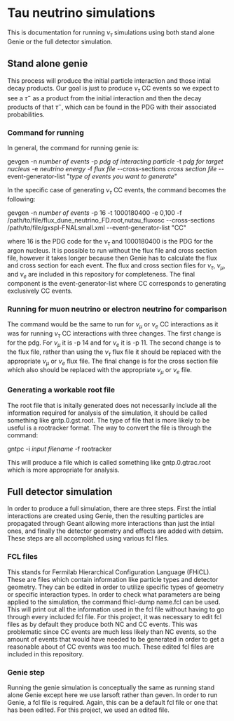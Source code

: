 # Tau neutrino simulations 
This is documentation for running $\nu_\tau$ simulations using both stand alone Genie or the full detector simulation. 

## Stand alone genie 
This process will produce the initial particle interaction and those intial decay products. Our goal is just to produce $\nu_\tau$ CC events so we expect to see a $\tau^-$ as a product from the initial interaction and then the decay products of that $\tau^-$, which can be found in the PDG with their associated probabilities.

### Command for running
In general, the command for running genie is:  

gevgen -n *number of events* -p *pdg of interacting particle* -t *pdg for target nucleus* -e *neutrino energy* -f *flux file* --cross-sections *cross section file* --event-generator-list "*type of events you want to generate*"  

In the specific case of generating $\nu_\tau$ CC events, the command becomes the following: 

gevgen -n *number of events* -p 16 -t 1000180400 -e 0,100 -f
/path/to/file/flux_dune_neutrino_FD.root,nutau_fluxosc --cross-sections /path/to/file/gxspl-FNALsmall.xml --event-generator-list "CC"  

where 16 is the PDG code for the $\nu_\tau$ and 1000180400 is the PDG for the argon nucleus. It is possible to run without the flux file and cross section file, however it takes longer because then Genie has to calculate the flux and cross section for each event. The flux and cross section files for $\nu_\tau$, $\nu_\mu$, and $\nu_e$ are included in this repository for completeness. The final component is the event-generator-list where CC corresponds to generating exclusively CC events. 

### Running for muon neutrino or electron neutrino for comparison 
The command would be the same to run for $\nu_\mu$ or $\nu_e$ CC interactions as it was for running $\nu_\tau$ CC interactions with three changes. The first change is for the pdg. For $\nu_\mu$ it is -p 14 and for $\nu_e$ it is -p 11. The second change is to the flux file, rather than using the $\nu_\tau$ flux file it should be replaced with the appropriate $\nu_\mu$ or $\nu_e$ flux file. The final change is for the cross section file which also should be replaced with the appropriate $\nu_\mu$ or $\nu_e$ file. 

### Generating a workable root file 
The root file that is initally generated does not necessarily include all the information required for analysis of the simulation, it should be called something like gntp.0.gst.root. The type of file that is more likely to be useful is a rootracker format. The way to convert the file is through the command:  

gntpc -i *input filename* -f rootracker  

This will produce a file which is called something like gntp.0.gtrac.root which is more appropriate for analysis. 

## Full detector simulation
In order to produce a full simulation, there are three steps. First the intial interactions are created using Genie, then the resulting particles are propagated through Geant allowing more interactions than just the intial ones, and finally the detector geometry and effects are added with detsim. These steps are all accomplished using various fcl files.  

### FCL files
This stands for Fermilab Hierarchical Configuration Language (FHiCL). These are files which contain information like particle types and detector geometry. They can be edited in order to utilize specific types of geometry or specific interaction types. In order to check what parameters are being applied to the simulation, the command fhicl-dump name.fcl can be used. This will print out all the information used in the fcl file without having to go through every included fcl file. For this project, it was necessary to edit fcl files as by default they produce both NC and CC events. This was problematic since CC events are much less likely than NC events, so the amount of events that would have needed to be generated in order to get a reasonable about of CC events was too much. These edited fcl files are included in this repository. 


### Genie step
Running the genie simulation is conceptually the same as running stand alone Genie except here we use larsoft rather than geven. In order to run Genie, a fcl file is required. Again, this can be a default fcl file or one that has been edited. For this project, we used an edited file.  



 
